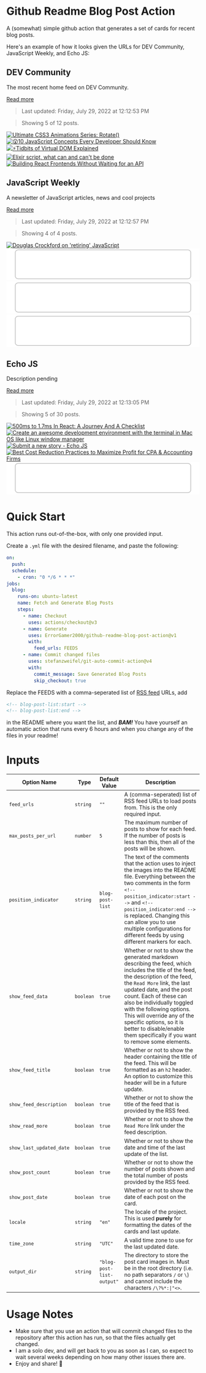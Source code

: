 # Github Readme Blog Post Action

A (somewhat) simple github action that generates a set of cards for recent blog posts.

Here's an example of how it looks given the URLs for DEV Community, JavaScript Weekly, and Echo JS:

<!-- post-list:start -->
## DEV Community

The most recent home feed on DEV Community.

[Read more](https://dev.to)
> Last updated: Friday, July 29, 2022 at 12:12:53 PM

> Showing 5 of 12 posts.

[![Ultimate CSS3 Animations Series: Rotate()](https://raw.githubusercontent.com/ErrorGamer2000/github-readme-blog-post-action/main/generated_files/DEV_Community/Ultimate_CSS3_Animations_Series__Rotate().svg)](https://dev.to/codewithshahan/ultimate-css3-animations-series-rotate-3dkj)
[![😲10 JavaScript Concepts Every Developer Should Know](https://raw.githubusercontent.com/ErrorGamer2000/github-readme-blog-post-action/main/generated_files/DEV_Community/😲10_JavaScript_Concepts_Every_Developer_Should_Know.svg)](https://dev.to/prateek951/10-javascript-concepts-every-developer-should-know-44d2)
[![⚡Tidbits of Virtual DOM Explained](https://raw.githubusercontent.com/ErrorGamer2000/github-readme-blog-post-action/main/generated_files/DEV_Community/⚡Tidbits_of_Virtual_DOM_Explained.svg)](https://dev.to/prateek951/tidbits-of-virtual-dom-explained-5ail)
[![Elixir script, what can and can't be done](https://raw.githubusercontent.com/ErrorGamer2000/github-readme-blog-post-action/main/generated_files/DEV_Community/Elixir_script__what_can_and_can't_be_done.svg)](https://dev.to/shmink/elixir-script-what-can-and-cant-be-done-4137)
[![Building React Frontends Without Waiting for an API](https://raw.githubusercontent.com/ErrorGamer2000/github-readme-blog-post-action/main/generated_files/DEV_Community/Building_React_Frontends_Without_Waiting_for_an_API.svg)](https://dev.to/_dan_jackson/building-react-frontends-without-waiting-for-an-api-3hj5)


## JavaScript Weekly

A newsletter of JavaScript articles, news and cool projects

[Read more](https://javascriptweekly.com/)
> Last updated: Friday, July 29, 2022 at 12:12:57 PM

> Showing 4 of 4 posts.

[![Douglas Crockford on 'retiring' JavaScript](https://raw.githubusercontent.com/ErrorGamer2000/github-readme-blog-post-action/main/generated_files/JavaScript_Weekly/Douglas_Crockford_on_'retiring'_JavaScript.svg)](https://javascriptweekly.com/issues/600)
[![Common JavaScript issues developers face](https://raw.githubusercontent.com/ErrorGamer2000/github-readme-blog-post-action/main/generated_files/JavaScript_Weekly/Common_JavaScript_issues_developers_face.svg)](https://javascriptweekly.com/issues/599)
[![Vite 3, or in French: quick, quick, quick.](https://raw.githubusercontent.com/ErrorGamer2000/github-readme-blog-post-action/main/generated_files/JavaScript_Weekly/Vite_3__or_in_French__quick__quick__quick..svg)](https://javascriptweekly.com/issues/598)
[![An all-in-Bun JavaScript runtime.](https://raw.githubusercontent.com/ErrorGamer2000/github-readme-blog-post-action/main/generated_files/JavaScript_Weekly/An_all-in-Bun_JavaScript_runtime..svg)](https://javascriptweekly.com/issues/597)


## Echo JS

Description pending

[Read more](
http://www.echojs.com
)
> Last updated: Friday, July 29, 2022 at 12:13:05 PM

> Showing 5 of 30 posts.

[![500ms to 1.7ms In React: A Journey And A Checklist](https://raw.githubusercontent.com/ErrorGamer2000/github-readme-blog-post-action/main/generated_files/_Echo_JS_/500ms_to_1.7ms_In_React__A_Journey_And_A_Checklist.svg)](
https://orizens.com/blog/500ms-to-1-7ms-in-react-a-journey-and-a%20checklist/
)
[![Create an awesome development environment with the terminal in Mac OS like Linux window manager](https://raw.githubusercontent.com/ErrorGamer2000/github-readme-blog-post-action/main/generated_files/_Echo_JS_/Create_an_awesome_development_environment_with_the_terminal_in_Mac_OS_like_Linux_window_manager.svg)](https://medium.com/@hemedani/create-an-awesome-development-environment-with-the-terminal-in-mac-os-like-window-manager-2da824f03572)
[![
Submit a new story - Echo JS
](https://raw.githubusercontent.com/ErrorGamer2000/github-readme-blog-post-action/main/generated_files/_Echo_JS_/_Submit_a_new_story_-_Echo_JS_.svg)](
https://www.echojs.com/submit?u=https%3A%2F%2Fwww.echojs.com%2Fsubmit%3Fu%3Dhttps%253A%252F%252Fwww.echojs.com%252Fsubmit%26t%3DSubmit%2520a%2520new%2520story%2520-%2520Echo%2520JS&amp;t=Submit%20a%20new%20story%20-%20Echo%20JS
)
[![Best Cost Reduction Practices to Maximize Profit for CPA & Accounting Firms](https://raw.githubusercontent.com/ErrorGamer2000/github-readme-blog-post-action/main/generated_files/_Echo_JS_/Best_Cost_Reduction_Practices_to_Maximize_Profit_for_CPA___Accounting_Firms.svg)](https://www.capactix.com/cost-reduction-practices-maximize-profit-cpa-accounting-firms/)
[![NX: Integration testing Apollo GraphQL and MongoDB Mongoose with Jest ](https://raw.githubusercontent.com/ErrorGamer2000/github-readme-blog-post-action/main/generated_files/_Echo_JS_/NX__Integration_testing_Apollo_GraphQL_and_MongoDB_Mongoose_with_Jest_.svg)](https://creotip.io/posts/nx-testing-apollo-server-mongodb-mongoose)


<!-- post-list:end -->

# Quick Start

This action runs out-of-the-box, with only one provided input.

Create a `.yml` file with the desired filename, and paste the following:

```yml
on:
  push:
  schedule:
    - cron: "0 */6 * * *"
jobs:
  blog:
    runs-on: ubuntu-latest
    name: Fetch and Generate Blog Posts
    steps:
      - name: Checkout
        uses: actions/checkout@v3
      - name: Generate
        uses: ErrorGamer2000/github-readme-blog-post-action@v1
        with:
          feed_urls: FEEDS
      - name: Commit changed files
        uses: stefanzweifel/git-auto-commit-action@v4
        with:
          commit_message: Save Generated Blog Posts
          skip_checkout: true
```

Replace the FEEDS with a comma-seperated list of [RSS feed](https://rss.com/blog/how-do-rss-feeds-work/) URLs, add

```md
<!-- blog-post-list:start -->
<!-- blog-post-list:end -->
```

in the README where you want the list, and **_BAM!_** You have yourself an automatic action that runs every 6 hours and when you change any of the files in your readme!

# Inputs

<table>
  <thead>
    <tr>
      <th>Option Name</th>
      <th>Type</th>
      <th>Default Value</th>
      <th>Description</th>
    </tr>
  </thead>
  <tbody>
    <tr>
      <td><code>feed_urls</code></td>
      <td><code>string</code></td>
      <td><code>""</code></td>
      <td>A (comma-seperated) list of RSS feed URLs to load posts from. This is the only required input.</td>
    </tr>
    <tr>
      <td><code>max_posts_per_url</code></td>
      <td><code>number</code></td>
      <td><code>5</code></td>
      <td>The maximum number of posts to show for each feed. If the number of posts is less than this, then all of the posts will be shown.</td>
    </tr>
    <tr>
      <td><code>position_indicator</code></td>
      <td><code>string</code></td>
      <td><code>blog-post-list</code></td>
      <td>The text of the comments that the action uses to inject the images into the README file. Everything between the two comments in the form <code>&lt;!-- position_indicator:start --&gt;</code> and <code>&lt;!-- position_indicator:end --&gt;</code> is replaced. Changing this can allow you to use multiple configurations for different feeds by using different markers for each.</td>
    </tr>
    <tr>
      <td><code>show_feed_data</code></td>
      <td><code>boolean</code></td>
      <td><code>true</code></td>
      <td>Whether or not to show the generated markdown describing the feed, which includes the title of the feed, the description of the feed, the <code>Read More</code> link, the last updated date, and the post count. Each of these can also be individually toggled with the following options. This will override any of the specific options, so it is better to disable/enable them specifically if you want to remove some elements.</td>
    </tr>
    <tr>
      <td><code>show_feed_title</code></td>
      <td><code>boolean</code></td>
      <td><code>true</code></td>
      <td>Whether or not to show the header containing the title of the feed. This will be formatted as an <code>h2</code> header. An option to customize this header will be in a future update.</td>
    </tr>
    <tr>
      <td><code>show_feed_description</code></td>
      <td><code>boolean</code></td>
      <td><code>true</code></td>
      <td>Whether or not to show the title of the feed that is provided by the RSS feed.</td>
    </tr>
    <tr>
      <td><code>show_read_more</code></td>
      <td><code>boolean</code></td>
      <td><code>true</code></td>
      <td>Whether or not to show the <code>Read More</code> link under the feed description.</td>
    </tr>
    <tr>
      <td><code>show_last_updated_date</code></td>
      <td><code>boolean</code></td>
      <td><code>true</code></td>
      <td>Whether or not to show the date and time of the last update of the list.</td>
    </tr>
    <tr>
      <td><code>show_post_count</code></td>
      <td><code>boolean</code></td>
      <td><code>true</code></td>
      <td>Whether or not to show the number of posts shown and the total number of posts provided by the RSS feed.</td>
    </tr>
    <tr>
      <td><code>show_post_date</code></td>
      <td><code>boolean</code></td>
      <td><code>true</code></td>
      <td>Whether or not to show the date of each post on the card.</td>
    </tr>
    <tr>
      <td><code>locale</code></td>
      <td><code>string</code></td>
      <td><code>"en"</code></td>
      <td>The locale of the project. This is used <strong>purely</strong> for formatting the dates of the cards and last update.</td>
    </tr>
    <tr>
      <td><code>time_zone</code></td>
      <td><code>string</code></td>
      <td><code>"UTC"</code></td>
      <td>A valid time zone to use for the last updated date.</td>
    </tr>
    <tr>
      <td><code>output_dir</code></td>
      <td><code>string</code></td>
      <td><code>"blog-post-list-output"</code></td>
      <td>The directory to store the post card images in. Must be in the root directory (i.e. no path separators <code>/</code> or <code>\</code>) and cannot include the characters <code>/\?%*:|"&lt;&gt;</code>.</td>
    </tr>
<!--
    <tr>
      <td><code></code></td>
      <td><cde></cde></td>
      <td><code></code></td>
      <td></td>
    </tr>
-->
  </tbody>
</table>

# Usage Notes

- Make sure that you use an action that will commit changed files to the repository after this action has run, so that the files actually get changed.
- I am a solo dev, and will get back to you as soon as I can, so expect to wait several weeks depending on how many other issues there are.
- Enjoy and share! 🤗
